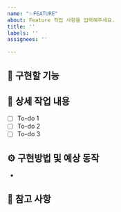 ```yaml
---
name: "✨FEATURE"
about: Feature 작업 사항을 입력해주세요.
title: ''
labels: ''
assignees: ''

---
```


## 🤷 구현할 기능

## 🔨 상세 작업 내용

- [ ] To-do 1
- [ ] To-do 2
- [ ] To-do 3

## ⚙️ 구현방법 및 예상 동작

- 

## 📄 참고 사항
